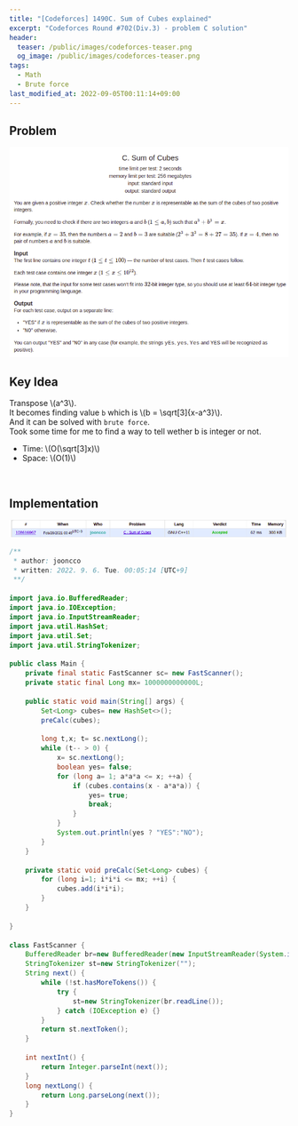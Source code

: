 ```yaml
---
title: "[Codeforces] 1490C. Sum of Cubes explained"
excerpt: "Codeforces Round #702(Div.3) - problem C solution"
header:
  teaser: /public/images/codeforces-teaser.png
  og_image: /public/images/codeforces-teaser.png
tags:
  - Math
  - Brute force
last_modified_at: 2022-09-05T00:11:14+09:00
---
```



## Problem
<a href="http://codeforces.com/contest/1490/problem/C">
    <img src="/public/images/codeforces-1490C.png"/>
</a>

<br/>

## Key Idea
Transpose \\(a^3\\).  
It becomes finding value `b` which is \\(b = \sqrt[3]{x-a^3}\\).  
And it can be solved with `brute force`.  
Took some time for me to find a way to tell wether b is integer or not.  

- Time: \\(O(\sqrt[3]x)\\)  
- Space: \\(O(1)\\)

<br/>

## Implementation
<img src="/public/images/codeforces-1490C-result.png"/>

```java
/**
 * author: jooncco
 * written: 2022. 9. 6. Tue. 00:05:14 [UTC+9]
 **/

import java.io.BufferedReader;
import java.io.IOException;
import java.io.InputStreamReader;
import java.util.HashSet;
import java.util.Set;
import java.util.StringTokenizer;
 
public class Main {
    private final static FastScanner sc= new FastScanner();
    private static final Long mx= 1000000000000L;
 
    public static void main(String[] args) {
        Set<Long> cubes= new HashSet<>();
        preCalc(cubes);
 
        long t,x; t= sc.nextLong();
        while (t-- > 0) {
            x= sc.nextLong();
            boolean yes= false;
            for (long a= 1; a*a*a <= x; ++a) {
                if (cubes.contains(x - a*a*a)) {
                    yes= true;
                    break;
                }
            }
            System.out.println(yes ? "YES":"NO");
        }
    }
 
    private static void preCalc(Set<Long> cubes) {
        for (long i=1; i*i*i <= mx; ++i) {
            cubes.add(i*i*i);
        }
    }
 
}

class FastScanner {
    BufferedReader br=new BufferedReader(new InputStreamReader(System.in));
    StringTokenizer st=new StringTokenizer("");
    String next() {
        while (!st.hasMoreTokens()) {
            try {
                st=new StringTokenizer(br.readLine());
            } catch (IOException e) {}
        }
        return st.nextToken();
    }

    int nextInt() {
        return Integer.parseInt(next());
    }
    long nextLong() {
        return Long.parseLong(next());
    }
}

```